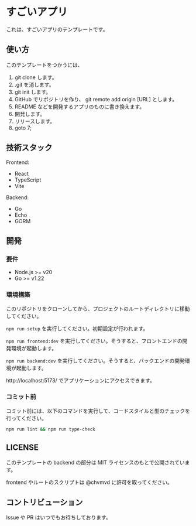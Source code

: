 # すごいアプリ

これは、すごいアプリのテンプレートです。

## 使い方

このテンプレートをつかうには、
1. git clone します。
2. .git を消します。
3. git init します。
4. GitHub でリポジトリを作り、 git remote add origin [URL] とします。
6. README などを開発するアプリのものに書き換えます。
7. 開発します。
8. リリースします。
9. goto 7;

## 技術スタック

Frontend:
- React
- TypeScript
- Vite

Backend:
- Go
- Echo
- GORM

## 開発

### 要件

- Node.js >= v20
- Go >= v1.22

### 環境構築

このリポジトリをクローンしてから、プロジェクトのルートディレクトリに移動してください。

`npm run setup` を実行してください。初期設定が行われます。

`npm run frontend:dev` を実行してください。そうすると、フロントエンドの開発環境が起動します。

`npm run backend:dev` を実行してください。そうすると、バックエンドの開発環境が起動します。

http://localhost:5173/ でアプリケーションにアクセスできます。

### コミット前

コミット前には、以下のコマンドを実行して、コードスタイルと型のチェックを行ってください。

```sh
npm run lint && npm run type-check
```

## LICENSE

このテンプレートの backend の部分は MIT ライセンスのもとで公開されています。

frontend やルートのスクリプトは @chvmvd に許可を取ってください。

## コントリビューション

Issue や PR はいつでもお待ちしております。
